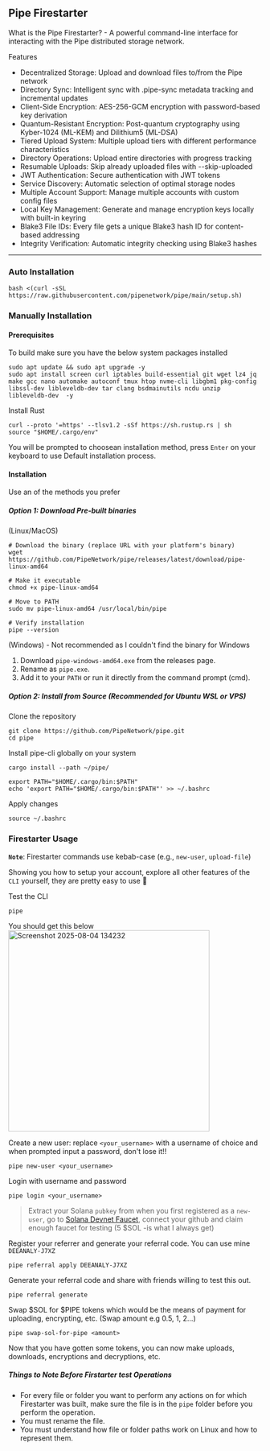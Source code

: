 ## Pipe Firestarter

What is the Pipe Firestarter? - A powerful command-line interface for interacting with the Pipe distributed storage network.

Features
- Decentralized Storage: Upload and download files to/from the Pipe network
- Directory Sync: Intelligent sync with .pipe-sync metadata tracking and incremental updates
- Client-Side Encryption: AES-256-GCM encryption with password-based key derivation
- Quantum-Resistant Encryption: Post-quantum cryptography using Kyber-1024 (ML-KEM) and Dilithium5 (ML-DSA)
- Tiered Upload System: Multiple upload tiers with different performance characteristics
- Directory Operations: Upload entire directories with progress tracking
- Resumable Uploads: Skip already uploaded files with --skip-uploaded
- JWT Authentication: Secure authentication with JWT tokens
- Service Discovery: Automatic selection of optimal storage nodes
- Multiple Account Support: Manage multiple accounts with custom config files
- Local Key Management: Generate and manage encryption keys locally with built-in keyring
- Blake3 File IDs: Every file gets a unique Blake3 hash ID for content-based addressing
- Integrity Verification: Automatic integrity checking using Blake3 hashes
---
### Auto Installation
```
bash <(curl -sSL https://raw.githubusercontent.com/pipenetwork/pipe/main/setup.sh)
```
### Manually Installation
#### Prerequisites
To build make sure you have the below system packages installed
```
sudo apt update && sudo apt upgrade -y
sudo apt install screen curl iptables build-essential git wget lz4 jq make gcc nano automake autoconf tmux htop nvme-cli libgbm1 pkg-config libssl-dev libleveldb-dev tar clang bsdmainutils ncdu unzip libleveldb-dev  -y
```
Install Rust
```
curl --proto '=https' --tlsv1.2 -sSf https://sh.rustup.rs | sh
source "$HOME/.cargo/env"
```
You will be prompted to choosean installation method, press `Enter` on your keyboard to use Default installation process.

#### Installation
Use an of the methods you prefer
##### Option 1: Download Pre-built binaries 
(Linux/MacOS)
```
# Download the binary (replace URL with your platform's binary)
wget https://github.com/PipeNetwork/pipe/releases/latest/download/pipe-linux-amd64

# Make it executable
chmod +x pipe-linux-amd64

# Move to PATH
sudo mv pipe-linux-amd64 /usr/local/bin/pipe

# Verify installation
pipe --version
```
(Windows) - Not recommended as I couldn't find the binary for Windows
1. Download `pipe-windows-amd64.exe` from the releases page.
2. Rename as `pipe.exe`.
3. Add it to your `PATH` or run it directly from the command prompt (cmd).

##### Option 2: Install from Source (Recommended for Ubuntu WSL or VPS)
Clone the repository
```
git clone https://github.com/PipeNetwork/pipe.git
cd pipe
```
Install pipe-cli globally on your system
```
cargo install --path ~/pipe/
```
```
export PATH="$HOME/.cargo/bin:$PATH"
echo 'export PATH="$HOME/.cargo/bin:$PATH"' >> ~/.bashrc
```
Apply changes
```
source ~/.bashrc
```
### Firestarter Usage
**`Note`**: Firestarter commands use kebab-case (e.g., `new-user`, `upload-file`)

Showing you how to setup your account, explore all other features of the `CLI` yourself, they are pretty easy to use 🫡

Test the CLI
```
pipe
```
You should get this below
<img width="400" height="400" alt="Screenshot 2025-08-04 134232" src="https://github.com/user-attachments/assets/ba713ede-9e65-441e-98ad-ef3f23e6c90f" />

Create a new user: replace `<your_username>` with a username of choice and when prompted input a password, don't lose it!!
```
pipe new-user <your_username>
```
Login with username and password
```
pipe login <your_username>
```

> Extract your Solana `pubkey` from when you first registered as a `new-user`, go to [Solana Devnet Faucet](https://faucet.solana.com/), connect your github and claim enough faucet for testing (5 $SOL -is what I always get)

Register your referrer and generate your referral code. You can use mine `DEEANALY-J7XZ`
```
pipe referral apply DEEANALY-J7XZ
```
Generate your referral code and share with friends willing to test this out.
```
pipe referral generate
```
Swap $SOL for $PIPE tokens which would be the means of payment for uploading, encrypting, etc. (Swap amount e.g 0.5, 1, 2...)
```
pipe swap-sol-for-pipe <amount>
```
Now that you have gotten some tokens, you can now make uploads, downloads, encryptions and decryptions, etc.

##### Things to Note Before Firstarter test Operations
- For every file or folder you want to perform any actions on for which Firestarter was built, make sure the file is in the `pipe` folder before you perform the operation.
- You must rename the file.
- You must understand how file or folder paths work on Linux and how to represent them.
